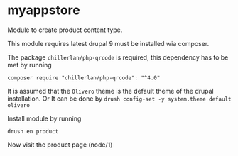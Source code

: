 # myappstore
Module to create product content type.

This module requires latest drupal 9 must be installed wia composer.

The package ``chillerlan/php-qrcode`` is required, this dependency has to be met by running 

``composer require "chillerlan/php-qrcode": "^4.0"``


It is assumed that the ``Olivero`` theme is the default theme of the drupal installation.
Or It can be done by ``drush config-set -y system.theme default olivero``

Install module by running 

``drush en product``

Now visit the product page (node/1)